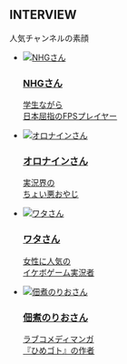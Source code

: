 ## INTERVIEW
人気チャンネルの素顔

<ul>
<li>
<a href="http://daily.freshlive.tv/posts/2043823?categoryIds=509145" target="_blank">
<img src="https://hayabusa.io/amebafresh-misc/uploads/channel-request/interview_1.png" alt="NHGさん" />
<h3>NHGさん</h3>
<p><span>学生ながら</span><br /><span>日本屈指のFPSプレイヤー</span></p>
</a>
</li>
<li>
<a href="http://daily.freshlive.tv/posts/2040011?categoryIds=509145" target="_blank">
<img src="https://hayabusa.io/amebafresh-misc/uploads/channel-request/interview_2.png" alt="オロナインさん" />
<h3>オロナインさん</h3>
<p><span>実況界の</span><br /><span>ちょい悪おやじ</span></p>
</a>
</li>
<li>
<a href="http://daily.freshlive.tv/posts/2028338?categoryIds=509145" target="_blank">
<img src="https://hayabusa.io/amebafresh-misc/uploads/channel-request/interview_3.png" alt="ワタさん" />
<h3>ワタさん</h3>
<p><span>女性に人気の</span><br /><span>イケボゲーム実況者</span></p>
</a>
</li>
<li>
<a href="http://daily.freshlive.tv/posts/2079841?categoryIds=509145" target="_blank">
<img src="https://hayabusa.io/amebafresh-misc/uploads/channel-request/interview_4.png" alt="佃煮のりおさん" />
<h3>佃煮のりおさん</h3>
<p><span>ラブコメディマンガ</span><br /><span>『ひめゴト』の作者</span></p>
</a>
</li>

